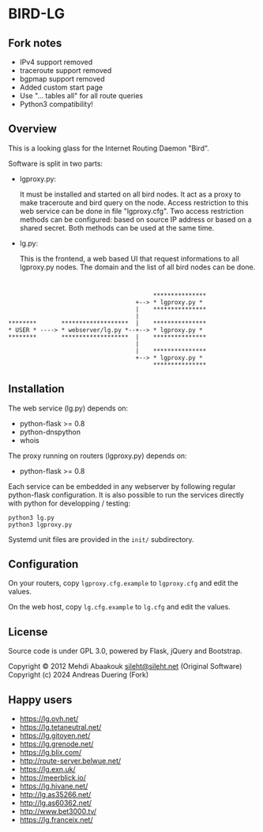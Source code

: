 BIRD-LG
=======

Fork notes
----------

- IPv4 support removed
- traceroute support removed
- bgpmap support removed
- Added custom start page
- Use "... tables all" for all route queries
- Python3 compatibility!

Overview
--------

This is a looking glass for the Internet Routing Daemon "Bird".

Software is split in two parts:

 - lgproxy.py:

   It must be installed and started on all bird nodes. It act as a proxy to make traceroute and bird query on the node.
   Access restriction to this web service can be done in file "lgproxy.cfg". Two access restriction methods can be configured:
   based on source IP address or based on a shared secret. Both methods can be used at the same time.

 - lg.py:

   This is the frontend, a web based UI that request informations to all lgproxy.py nodes.
   The domain and the list of all bird nodes can be done.


```


                                         ***************
                                    +--> * lgproxy.py *
                                    |    ***************
                                    |  
********       *******************  |    ***************
* USER * ----> * webserver/lg.py *--+--> * lgproxy.py *
********       *******************  |    ***************
                                    |  
                                    |    ***************
                                    +--> * lgproxy.py *
                                         ***************
```


Installation
------------

The web service (lg.py) depends on:

 - python-flask  >= 0.8
 - python-dnspython
 - whois

The proxy running on routers (lgproxy.py) depends on:

 - python-flask  >= 0.8

Each service can be embedded in any webserver by following regular python-flask configuration.
It is also possible to run the services directly with python for developping / testing:

    python3 lg.py
    python3 lgproxy.py

Systemd unit files are provided in the `init/` subdirectory.


Configuration
-------------

On your routers, copy `lgproxy.cfg.example` to `lgproxy.cfg` and edit the values.

On the web host, copy `lg.cfg.example` to `lg.cfg` and edit the values.


License
-------

Source code is under GPL 3.0, powered by Flask, jQuery and Bootstrap.

Copyright © 2012 Mehdi Abaakouk <sileht@sileht.net> (Original Software)
Copyright (c) 2024 Andreas Duering (Fork)

Happy users
-----------

* https://lg.ovh.net/
* https://lg.tetaneutral.net/
* https://lg.gitoyen.net/
* https://lg.grenode.net/
* https://lg.blix.com/
* http://route-server.belwue.net/
* https://lg.exn.uk/
* https://meerblick.io/
* https://lg.hivane.net/
* http://lg.as35266.net/
* http://lg.as60362.net/
* http://www.bet3000.tv/
* https://lg.franceix.net/
